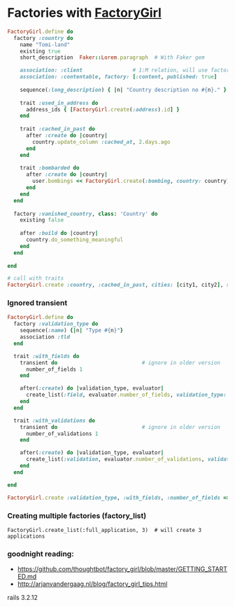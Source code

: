     

# Factories with [FactoryGirl](https://github.com/thoughtbot/factory_girl)




```ruby
FactoryGirl.define do
  factory :country do
    name "Tomi-land"
    existing true
    short_description  Faker::Lorem.paragraph  # With Faker gem

    association: :client                # 1:M relation, will use factory :client
    association: :contentable, factory: [:content, published: true]
    
    sequence(:long_description) { |n| "Country description no #{n}." }
    
    trait :used_in_address do
      address_ids { [FactoryGirl.create(:address).id] }
    end
    
    trait :cached_in_past do
      after :create do |country|
        country.update_column :cached_at, 2.days.ago
      end
    end
    
    trait :bombarded do
      after :create do |country|
        user.bombings << FactoryGirl.create(:bombing, country: country)
      end
    end
  end
    
  factory :vanished_country, class: 'Country' do
    existing false
    
    after :build do |country|
      country.do_something_meaningful
    end
  end
  
end

# call with traits
FactoryGirl.create :country, :cached_in_past, cities: [city1, city2], short_description: 'my desc'
```



### Ignored transient

```ruby
FactoryGirl.define do
  factory :validation_type do
    sequence(:name) {|n| "Type #{n}"}
    association :tld
  end

  trait :with_fields do
    transient do                           # ignore in older version
      number_of_fields 1
    end

    after(:create) do |validation_type, evaluator|
      create_list(:field, evaluator.number_of_fields, validation_type: validation_type, input_type: 'text')
    end
  end

  trait :with_validations do
    transient do                           # ignore in older version
      number_of_validations 1
    end

    after(:create) do |validation_type, evaluator|
      create_list(:validation, evaluator.number_of_validations, validation_type: validation_type)
    end
  end

end

FactoryGirl.create :validation_type, :with_fields, :number_of_fields => 4
```


### Creating multiple factories (factory_list)

    FactoryGirl.create_list(:full_application, 3)  # will create 3 applications





### goodnight reading:

* https://github.com/thoughtbot/factory_girl/blob/master/GETTING_STARTED.md
* http://arjanvandergaag.nl/blog/factory_girl_tips.html


rails 3.2.12
